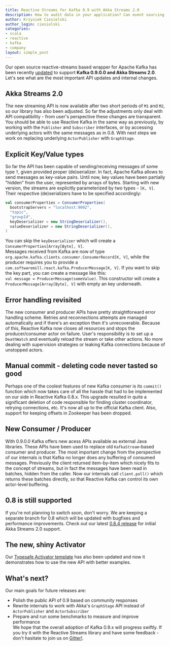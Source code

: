 ```yaml
---
title: Reactive Streams for Kafka 0.9 with Akka Streams 2.0
description: How to audit data in your application? Can event sourcing be done with a relational database? Introducing slick-eventsourcing micro-framework.
author: Krzysiek Ciesielski
author_login: ciesielski
categories:
- scala
- reactive
- kafka
- company
layout: simple_post
---
```

Our open source reactive-streams based wrapper for Apache Kafka has been recently [updated](https://github.com/softwaremill/reactive-kafka/releases/tag/v0.9.0) to support **Kafka 0.9.0.0 and Akka Streams 2.0**. Let's see what are the most important API updates and internal changes.

## Akka Streams 2.0
The new streaming API is now available after two short periods of `M1` and `M2`, so our library has also been adjusted. So far the adjustments only deal with API compatibility - from user's perspective these changes are transparent. You should be able to use Reactive Kafka in the same way as previously, by working with the `Publisher` and `Subscriber` interfaces, or by accessing underlying actors with the same messages as in 0.8. With next steps we work on replacing underlying `ActorPublisher` with `GraphStage`.

## Explicit Key/Value types
So far the API has been capable of sending/receiving messages of some type `T`, given provided proper (de)serializer. In fact, Apache Kafka allows to send messages as key-value pairs. Until now, key values have been partially "hidden" from the user, represented by arrays of bytes. Starting with new version, the streams are explicitly parameterized by two types - `[K, V]`. Their respective (de)serializers have to be specified accordingly:

```scala
val consumerProperties = ConsumerProperties(
  bootstrapServers = "localhost:9092",
  "topic",
  "groupId",
  keyDeserializer = new StringDeserializer(),
  valueDeserializer = new StringDeserializer(),
)
```
You can skip the `keyDeserializer` which will create a `ConsumerProperties[Array[Byte], V]`.  
Messages received from Kafka are now of type `org.apache.kafka.clients.consumer.ConsumerRecord[K, V]`, while the producer requires you to provide a `com.softwaremill.react.kafka.ProducerMessage[K, V]`. If you want to skip the key part, you can create a message like this:  
`val message = ProducerMessage(someValue)`. This constructor will create a `ProducerMessage[Array[Byte], V]` with empty an key underneath.

## Error handling revisited
The new consumer and producer APIs have pretty straightforward error handling scheme. Retries and reconnections attempts are managed automatically and if there's an exception then it's unrecoverable. Because of this, Reactive Kafka now closes all resources and stops the producer/consumer actor on failure. User's responsibility is to set up a `DeathWatch` and eventually reload the stream or take other actions. No more dealing with supervision strategies or leaking Kafka connections because of unstopped actors.

## Manual commit - deleting code never tasted so good
Perhaps one of the coolest features of new Kafka consumer is its `commit()` function which now takes care of all the hassle that had to be implemented on our side in Reactive Kafka 0.8.x. This upgrade resulted in quite a significant deletion of code responsible for finding cluster coordinator, retrying connections, etc. It's now all up to the official Kafka client. Also, support for keeping offsets in Zookeeper has been dropped.

## New Consumer / Producer
With 0.9.0.0 Kafka offers new acess APIs available as external Java libraries. These APIs have been used to replace old `KafkaStream`-based consumer and producer. The most important change from the perspective of our internals is that Kafka no longer does any buffering of consumed messages. Previously the client returned item-by-item which nicely fits to the concept of streams, but in fact the messages have been read in batches, hidden from the caller. Now our internals call `client.poll()` which returns these batches directly, so that Reactive Kafka can control its own actor-level buffering.

## 0.8 is still supported
If you're not planning to switch soon, don't worry. We are keeping a separate branch for 0.8 which will be updated with bugfixes and performance improvements. Check out our latest [0.8.4 release](https://github.com/softwaremill/reactive-kafka/tree/0.8) for initial Akka Streams 2.0 support.

## The new, shiny Activator
Our [Typesafe Activator template](https://www.typesafe.com/activator/template/reactive-kafka-scala) has also been updated and now it demonstrates how to use the new API with better examples.

## What's next?
Our main goals for future releases are:  
- Polish the public API of 0.9 based on community responses  
- Rewrite internals to work with Akka's `GraphStage` API instead of `ActorPublisher` and `ActorSubscriber`  
- Prepare and run some benchmarks to measure and improve performance  
We hope that the overall adoption of Kafka 0.9.x will progress swiftly. If you try it with the Reactive Streams library and have some feedback - don't hasitate to join us on [Gitter!](https://gitter.im/softwaremill/reactive-kafka). 